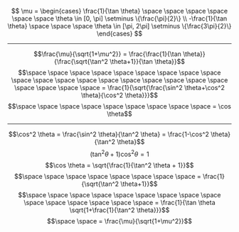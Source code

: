 $$
\mu = \begin{cases}
\frac{1}{\tan \theta} \space \space \space \space \space \space \theta \in [0, \pi] \setminus \{\frac{\pi}{2}\}
\\
-\frac{1}{\tan \theta} \space \space \space \theta \in [\pi, 2\pi] \setminus \{\frac{3\pi}{2}\}
\end{cases}
$$

---

$$\frac{\mu}{\sqrt{1+\mu^2}} = \frac{\frac{1}{\tan \theta}}{\frac{\sqrt{\tan^2 \theta+1}}{\tan \theta}}$$
$$\space \space \space \space \space \space \space \space \space \space \space \space \space \space \space \space \space \space \space \space \space \space \space = \frac{1}{\sqrt{\frac{\sin^2 \theta+\cos^2 \theta}{\cos^2 \theta}}}$$
$$\space \space \space \space \space \space \space \space \space = \cos \theta$$

---

$$\cos^2 \theta = \frac{\sin^2 \theta}{\tan^2 \theta} = \frac{1-\cos^2 \theta}{\tan^2 \theta}$$
$$(\tan^2 \theta+1)\cos^2 \theta = 1$$
$$\cos \theta = \sqrt{\frac{1}{\tan^2 \theta + 1}}$$
$$\space \space \space \space \space \space \space \space = \frac{1}{\sqrt{\tan^2 \theta+1}}$$
$$\space \space \space \space \space \space \space \space \space \space \space \space \space \space \space = \frac{1}{\tan \theta \sqrt{1+\frac{1}{\tan^2 \theta}}}$$
$$\space \space = \frac{\mu}{\sqrt{1+\mu^2}}$$

